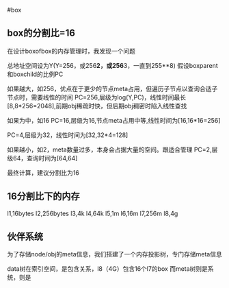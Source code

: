 #box

## box的分割比=16
在设计boxofbox的内存管理时，我发现一个问题

总地址空间设为Y(Y=256，或256**2，或256**3，一直到255**8)
假设boxparent和boxchild的比例PC

如果越大，如256，优点在于更少的节点meta占用，但遍历子节点以查询合适子节点时，需要线性的时间
PC=256,层级为log(Y,PC)，线性时间最长[8,8*256=2048],前期obj稀疏时快，但后期obj稠密时陷入线性查找

如果为中，如16
PC=16,层级为16,节点meta占用中等,线性时间为[16,16*16=256]

PC=4,层级为32，线性时间为[32,32*4=128]

如果越小，如2，meta数量过多，本身会占据大量的空间。跟适合管理
PC=2,层级64，查询时间为[64,64]

最终计算，建议分割比为16

## 16分割比下的内存

l1,16bytes
l2,256bytes
l3,4k
l4,64k
l5,1m
l6,16m
l7,256m
l8,4g

## 伙伴系统
为了存储node/obj的meta信息，我们搭建了一个内存投影树，专门存储meta信息

data树在索引空间，是包含关系，l8（4G）包含16个l7的box
而meta树则是系统，则是